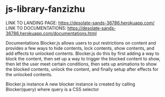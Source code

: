 # js-library-fanzizhu

LINK TO LANDING PAGE: https://desolate-sands-36786.herokuapp.com/
LINK TO DOCUMENTATIONS: https://desolate-sands-36786.herokuapp.com/documentations.html


Documentations
Blocker.js allows users to put restrictions on content and provides a few ways to hide contents, lock contents, show contents, and add effects to unlocked contents. Blocker.js do this by first adding a way to block the content, then set up a way to trigger the blocked content to show, then let the user meet certain conditions, then sets up animations to show the blocked contents, unlock the content, and finally setup after effects for the unlocked contents.

Blocker.js instance
A new blocker instance is created by calling Blocker(query) where query is a CSS selector
